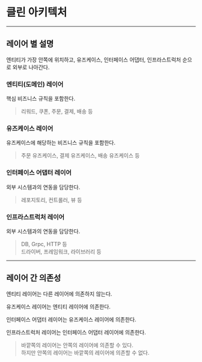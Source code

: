 # 클린 아키텍처

---

## 레이어 별 설명

엔티티가 가장 안쪽에 위치하고, 유즈케이스, 인터페이스 어댑터, 인프라스트럭처 순으로 외부로 나아간다.

### 엔티티(도메인) 레이어

핵심 비즈니스 규칙을 포함한다.

> 리워드, 쿠폰, 주문, 결제, 배송 등

### 유즈케이스 레이어

유즈케이스에 해당하는 비즈니스 규칙을 포함한다.

> 주문 유즈케이스, 결제 유즈케이스, 배송 유즈케이스 등

### 인터페이스 어댑터 레이어

외부 시스템과의 연동을 담당한다.

> 레포지토리, 컨트롤러, 뷰 등

### 인프라스트럭처 레이어

외부 시스템과의 연동을 담당한다.

> DB, Grpc, HTTP 등  
> 드라이버, 프레임워크, 라이브러리 등

---

## 레이어 간 의존성

엔티티 레이어는 다른 레이어에 의존하지 않는다.

유즈케이스 레이어는 엔티티 레이어에 의존한다.

인터페이스 어댑터 레이어는 유즈케이스 레이어에 의존한다.

인프라스트럭처 레이어는 인터페이스 어댑터 레이어에 의존한다.

> 바깥쪽의 레이어는 안쪽의 레이어에 의존할 수 있다.  
> 하지만 안쪽의 레이어는 바깥쪽의 레이어에 의존할 수 없다.
